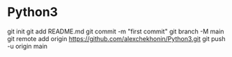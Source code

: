 # Python3
git init
git add README.md
git commit -m "first commit"
git branch -M main
git remote add origin https://github.com/alexchekhonin/Python3.git
git push -u origin main